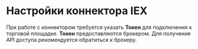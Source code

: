 # Настройки коннектора IEX

При работе с коннектором требуется указать **Токен** для подключения к торговой площадке. **Токен** предоставляются брокером. Для получения API доступа рекомендуется обратиться к брокеру.
